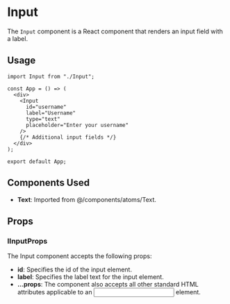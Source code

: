# Input

The `Input` component is a React component that renders an input field with a label.

## Usage

```tsx
import Input from "./Input";

const App = () => (
  <div>
    <Input
      id="username"
      label="Username"
      type="text"
      placeholder="Enter your username"
    />
    {/* Additional input fields */}
  </div>
);

export default App;
```

## Components Used

- **Text**: Imported from @/components/atoms/Text.

## Props

### IInputProps

The Input component accepts the following props:

- **id**: Specifies the id of the input element.
- **label**: Specifies the label text for the input element.
- **...props**: The component also accepts all other standard HTML attributes applicable to an <input> element.
